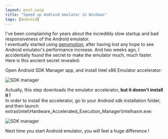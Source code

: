 ```yaml
---
layout: post.swig
title: "Speed up Android emulator in Windows"
tags: [Android]
---
```


I've been complaining for years about the incredibly slow startup and bad responsiveness of the Android emulator.  
I eventually started using [genymotion](http://www.genymotion.com/), after having lost any hope to see Android emulator's performance increase. And two weeks ago, I accidentally found the secret to make the emulator much, much faster.  
Here is this ancient secret revealed:  

Open Android SDK Manager app, and install Intel x86 Emulator accelerator:

![SDK manager](https://ef65e426d0abf9418992e271986035a1945d7865.googledrive.com/host/0Byy3K2j5Zp_TeXByVnlqTS10UUU/sdk_manager.png)

Actually, this step downloads the emulator accelerator, **but it doesn't install it !**  
In order to install the accelerator, go to your Android sdk installation folder, and then launch extras\intel\Hardware_Accelerated_Execution_Manager\intelhaxm.exe:

![SDK manager](https://ef65e426d0abf9418992e271986035a1945d7865.googledrive.com/host/0Byy3K2j5Zp_TeXByVnlqTS10UUU/haxm.png)  


Next time you start Android emulator, you will feel a huge difference !
